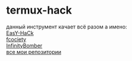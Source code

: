 # termux-hack
данный инструмент качает всё разом а имено: <br>
[EasY-HaCk](https://github.com/sabri-zaki/EasY-HaCk) <br>
[fcociety](https://github.com/Manisso/fsociety) <br>
[InfinityBomber](https://github.con/SergoProxy/InfinityBomber) <br>
[все мои репозитории](www.github.com/Sergey-hack?tab=repositories)
